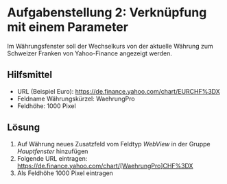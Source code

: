# Aufgabenstellung 2: Verknüpfung mit einem Parameter
Im Währungsfenster soll der Wechselkurs von der aktuelle Währung zum Schweizer Franken von Yahoo-Finance angezeigt werden.

## Hilfsmittel
- URL (Beispiel Euro): https://de.finance.yahoo.com/chart/EURCHF%3DX
- Feldname Währungskürzel: WaehrungPro
- Feldhöhe: 1000 Pixel

## Lösung
1. Auf Währung neues Zusatzfeld vom Feldtyp _WebView_ in der Gruppe _Hauptfenster_ hinzufügen
2. Folgende URL eintragen: https://de.finance.yahoo.com/chart/[WaehrungPro]CHF%3DX
3. Als Feldhöhe 1000 Pixel eintragen
